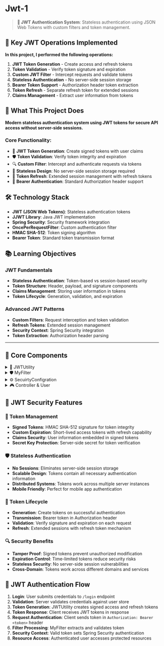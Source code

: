# Jwt-1

> **🔑 JWT Authentication System**: Stateless authentication using JSON Web Tokens with custom filters and token management.

## 🎯 Key JWT Operations Implemented

**In this project, I performed the following operations:**

1) **JWT Token Generation** - Create access and refresh tokens
2) **Token Validation** - Verify token signature and expiration
3) **Custom JWT Filter** - Intercept requests and validate tokens
4) **Stateless Authentication** - No server-side session storage
5) **Bearer Token Support** - Authorization header token extraction
6) **Token Refresh** - Separate refresh token for extended sessions
7) **Claims Management** - Extract user information from tokens

## 🎯 What This Project Does

**Modern stateless authentication system using JWT tokens for secure API access without server-side sessions.**

### Core Functionality:
- 🔑 **JWT Token Generation**: Create signed tokens with user claims
- 🛡️ **Token Validation**: Verify token integrity and expiration
- 🔍 **Custom Filter**: Intercept and authenticate requests via tokens
- 📱 **Stateless Design**: No server-side session storage required
- 🔄 **Token Refresh**: Extended session management with refresh tokens
- 🎫 **Bearer Authentication**: Standard Authorization header support

## 🛠️ Technology Stack

- **JWT (JSON Web Tokens)**: Stateless authentication tokens
- **JJWT Library**: Java JWT implementation
- **Spring Security**: Security framework integration
- **OncePerRequestFilter**: Custom authentication filter
- **HMAC SHA-512**: Token signing algorithm
- **Bearer Token**: Standard token transmission format

## 📚 Learning Objectives

### JWT Fundamentals
- **Stateless Authentication**: Token-based vs session-based security
- **Token Structure**: Header, payload, and signature components
- **Claims Management**: Storing user information in tokens
- **Token Lifecycle**: Generation, validation, and expiration

### Advanced JWT Patterns
- **Custom Filters**: Request interception and token validation
- **Refresh Tokens**: Extended session management
- **Security Context**: Spring Security integration
- **Token Extraction**: Authorization header parsing

---

## 📂 Core Components

<details>
<summary>🔑 JWTUtility</summary>

**Comprehensive JWT token management service**

- **What it does**: Handles all JWT operations including generation, validation, and claims extraction
- **Code implementation**: 
  - **Token Generation**: `generateToken(UserDetails)` creates signed JWT tokens
  - **Refresh Tokens**: `generateRefrenseToken()` for extended sessions
  - **Claims Extraction**: `getUsernameFromToken()`, `getExpirationDateFromToken()`
  - **Token Validation**: `validateToken()` verifies signature and expiration
- **JWT features**:
  - **HMAC SHA-512**: Secure token signing with secret key
  - **Custom Expiration**: Access tokens (2 min) and refresh tokens (5 min)
  - **Claims Management**: Subject, issued date, and expiration claims
  - **Secret Key**: `MY@@TEST` for token signing and verification
- **Token operations**:
  - **Generation**: Creates tokens with user claims and expiration
  - **Parsing**: Extracts claims using JJWT parser
  - **Validation**: Checks username match and expiration status
  - **Refresh Logic**: Separate refresh token with extended expiration

</details>

<details>
<summary>🛡️ MyFilter</summary>

**Custom JWT authentication filter for request interception**

- **What it does**: Intercepts HTTP requests to validate JWT tokens and set security context
- **Code implementation**: 
  - **OncePerRequestFilter**: Ensures filter runs once per request
  - **Token Extraction**: `Authorization` header parsing with `Bearer ` prefix
  - **Token Validation**: JWT signature and expiration verification
  - **Security Context**: Sets authentication in Spring Security context
- **Filter operations**:
  - **Header Parsing**: Extracts token from `Authorization: Bearer <token>`
  - **Username Extraction**: Gets username from JWT claims
  - **User Loading**: Loads UserDetails for authentication
  - **Context Setting**: Creates UsernamePasswordAuthenticationToken
- **Security flow**:
  - **Request Interception**: Filter processes all incoming requests
  - **Token Validation**: Verifies JWT signature and expiration
  - **Authentication**: Sets Spring Security authentication context
  - **Request Continuation**: Passes request to next filter in chain

</details>

<details>
<summary>⚙️ SecuirtyConfigration</summary>

**Spring Security configuration for JWT-based authentication**

- **What it does**: Configures Spring Security to use JWT authentication instead of sessions
- **Code implementation**: 
  - **Stateless Sessions**: Disables session creation for JWT authentication
  - **Filter Integration**: Adds custom JWT filter to security chain
  - **Endpoint Security**: Configures public and protected endpoints
  - **CSRF Disabled**: Disables CSRF for stateless API authentication
- **Security configuration**:
  - **JWT Filter**: Custom filter for token validation
  - **Stateless Design**: No server-side session management
  - **Public Endpoints**: Login endpoints accessible without authentication
  - **Protected Resources**: All other endpoints require valid JWT

</details>

<details>
<summary>🎮 Controller & User</summary>

**API endpoints for authentication and protected resources**

- **What it does**: Provides login endpoint for token generation and protected resources
- **Code implementation**: 
  - **Login Endpoint**: Authenticates user and returns JWT tokens
  - **Protected Endpoints**: Requires valid JWT for access
  - **Token Response**: Returns both access and refresh tokens
  - **User Model**: Simple user representation for authentication
- **API features**:
  - **Authentication**: POST /login with credentials
  - **Token Generation**: Returns JWT access and refresh tokens
  - **Protected Access**: Secured endpoints requiring valid tokens
  - **Error Handling**: Proper error responses for invalid credentials

</details>

## 🌟 JWT Security Features

### 🔑 Token Management
- **Signed Tokens**: HMAC SHA-512 signature for token integrity
- **Custom Expiration**: Short-lived access tokens with refresh capability
- **Claims Security**: User information embedded in signed tokens
- **Secret Key Protection**: Server-side secret for token verification

### 🛡️ Stateless Authentication
- **No Sessions**: Eliminates server-side session storage
- **Scalable Design**: Tokens contain all necessary authentication information
- **Distributed Systems**: Tokens work across multiple server instances
- **Mobile Friendly**: Perfect for mobile app authentication

### 🔄 Token Lifecycle
- **Generation**: Create tokens on successful authentication
- **Transmission**: Bearer token in Authorization header
- **Validation**: Verify signature and expiration on each request
- **Refresh**: Extended sessions with refresh token mechanism

### 🔍 Security Benefits
- **Tamper Proof**: Signed tokens prevent unauthorized modification
- **Expiration Control**: Time-limited tokens reduce security risks
- **Stateless Security**: No server-side session vulnerabilities
- **Cross-Domain**: Tokens work across different domains and services

## 🚀 JWT Authentication Flow
1. **Login**: User submits credentials to `/login` endpoint
2. **Validation**: Server validates credentials against user store
3. **Token Generation**: JWTUtility creates signed access and refresh tokens
4. **Token Response**: Client receives JWT tokens in response
5. **Request Authentication**: Client sends token in `Authorization: Bearer <token>` header
6. **Filter Processing**: MyFilter extracts and validates token
7. **Security Context**: Valid token sets Spring Security authentication
8. **Resource Access**: Authenticated user accesses protected resources